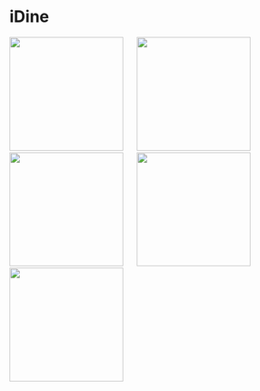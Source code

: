 # iDine

<img src="https://user-images.githubusercontent.com/44741544/160082269-dea4bf11-1b4b-4391-8ab6-e09ae3744b6b.png" width="200">  &nbsp;&nbsp;&nbsp;&nbsp; <img src="https://user-images.githubusercontent.com/44741544/160082288-3ac99363-9188-4369-a5d4-5e4bbf10cdf5.png" width="200"> &nbsp;&nbsp;&nbsp;&nbsp;
<img src="https://user-images.githubusercontent.com/44741544/160082321-3c3677a3-2af3-4a74-af2c-6f84911dece2.png" width="200"> &nbsp;&nbsp;&nbsp;&nbsp;
<img src="https://user-images.githubusercontent.com/44741544/160082426-9f993326-db10-409f-8b1c-774425d6b438.png" width="200">&nbsp;&nbsp;&nbsp;&nbsp;
<img src="https://user-images.githubusercontent.com/44741544/160082451-4df974f9-3d74-411d-b5fa-a573e6fb8163.png" width="200">&nbsp;&nbsp;&nbsp;&nbsp;
